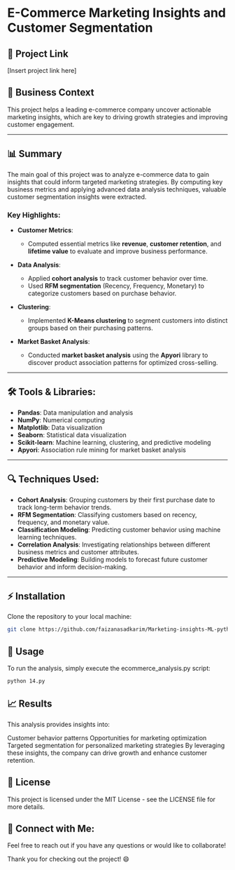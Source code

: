 # E-Commerce Marketing Insights and Customer Segmentation

## 📎 Project Link
[Insert project link here]

## 🏢 Business Context
This project helps a leading e-commerce company uncover actionable marketing insights, which are key to driving growth strategies and improving customer engagement.

---

## 📊 Summary

The main goal of this project was to analyze e-commerce data to gain insights that could inform targeted marketing strategies. By computing key business metrics and applying advanced data analysis techniques, valuable customer segmentation insights were extracted.

### Key Highlights:
- **Customer Metrics**: 
  - Computed essential metrics like **revenue**, **customer retention**, and **lifetime value** to evaluate and improve business performance.
  
- **Data Analysis**: 
  - Applied **cohort analysis** to track customer behavior over time.
  - Used **RFM segmentation** (Recency, Frequency, Monetary) to categorize customers based on purchase behavior.

- **Clustering**: 
  - Implemented **K-Means clustering** to segment customers into distinct groups based on their purchasing patterns.

- **Market Basket Analysis**: 
  - Conducted **market basket analysis** using the **Apyori** library to discover product association patterns for optimized cross-selling.

---

## 🛠 Tools & Libraries:
- **Pandas**: Data manipulation and analysis
- **NumPy**: Numerical computing
- **Matplotlib**: Data visualization
- **Seaborn**: Statistical data visualization
- **Scikit-learn**: Machine learning, clustering, and predictive modeling
- **Apyori**: Association rule mining for market basket analysis

---

## 🔍 Techniques Used:
- **Cohort Analysis**: Grouping customers by their first purchase date to track long-term behavior trends.
- **RFM Segmentation**: Classifying customers based on recency, frequency, and monetary value.
- **Classification Modeling**: Predicting customer behavior using machine learning techniques.
- **Correlation Analysis**: Investigating relationships between different business metrics and customer attributes.
- **Predictive Modeling**: Building models to forecast future customer behavior and inform decision-making.

---

## ⚡ Installation

Clone the repository to your local machine:

```bash
git clone https://github.com/faizanasadkarim/Marketing-insights-ML-python-ecommerce.git
```
## 🚀 Usage
To run the analysis, simply execute the ecommerce_analysis.py script:

```bash
python 14.py
```
## 📈 Results
This analysis provides insights into:

Customer behavior patterns
Opportunities for marketing optimization
Targeted segmentation for personalized marketing strategies
By leveraging these insights, the company can drive growth and enhance customer retention.

## 📜 License
This project is licensed under the MIT License - see the LICENSE file for more details.

## 🔗 Connect with Me:
Feel free to reach out if you have any questions or would like to collaborate!

Thank you for checking out the project! 😄

